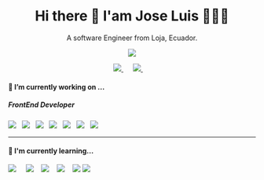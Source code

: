 <h1 align="center">
  Hi there 👋 I'am Jose Luis 👨🏻‍💻
</h1>

<p align='center'>
  A software Engineer from Loja, Ecuador.
</p>

<p align='center'>
  <a href="#">
    <img src="https://visitor-badge.glitch.me/badge?page_id=josecueva.josecueva??style=for-the-badge&logo=appveyor">
  </a>
</p>


<p align='center'>
  <a href="https://www.linkedin.com/in/jose-luis-cueva-tacuri">
    <img src="https://img.shields.io/badge/linkedin-0077B5.svg?&style=for-the-badge&logo=linkedin&logoColor=white" />
  </a>&nbsp;&nbsp;&nbsp;&nbsp;
  <a href="mailto:jctacuri@gmail.com?subject=Hello%20Jose">
    <img src="https://img.shields.io/badge/gmail-D14836.svg?&style=for-the-badge&logo=gmail&logoColor=white" />
  </a>&nbsp;&nbsp;&nbsp;&nbsp;
</p>

<h4>
  🔭 I’m currently working on ...
</h4>

<h5>
  FrontEnd Developer
</h5>
<p>
  <img src="https://img.shields.io/badge/html5-e34f26.svg?&style=for-the-badge&logo=html5&logoColor=white" />&nbsp;&nbsp;
  <img src="https://img.shields.io/badge/CSS3-1572B6?&style=for-the-badge&logo=css3&logoColor=white" />&nbsp;&nbsp;
  <img src="https://img.shields.io/badge/JavaScript-F7DF1E?style=for-the-badge&logo=javascript&logoColor=white" />&nbsp;&nbsp;
  <img src="https://img.shields.io/badge/TypeScript-3178C6?style=for-the-badge&logo=typescript&logoColor=white" />&nbsp;&nbsp;
  <img src="https://img.shields.io/badge/ReactJs-20232A?style=for-the-badge&logo=react&logoColor=61DAFB" />&nbsp;&nbsp;
  <img src="https://img.shields.io/badge/Bootstrap-563D7C?style=for-the-badge&logo=bootstrap&logoColor=white">&nbsp;&nbsp;
  <img src="https://img.shields.io/badge/sass-cc6699.svg?&style=for-the-badge&logo=sass&logoColor=white" />&nbsp;&nbsp;
</p>
<hr>
<h4>
  🌱 I'm currently learning... 
</h4>
<p >
  <img src="https://img.shields.io/badge/Nodejs-339933?style=for-the-badge&logo=nodedotjs&logoColor=white" />&nbsp;&nbsp;&nbsp;&nbsp;
  <img src="https://img.shields.io/badge/Angular-DD0031?style=for-the-badge&logo=angular&logoColor=white" />&nbsp;&nbsp;&nbsp;
  <img src="https://img.shields.io/badge/Mocha-8D6748?style=for-the-badge&logo=mocha&logoColor=white" />&nbsp;&nbsp;&nbsp;
  <img src="https://img.shields.io/badge/MongoDb-47A248?style=for-the-badge&logo=mongodb&logoColor=white" />&nbsp;&nbsp;&nbsp;
  <img src="https://img.shields.io/badge/AWS-232F3E?style=for-the-badge&logo=amazonaws&logoColor=white" />
  <img src="https://img.shields.io/badge/AWS-232F3E?logo=amazonaws&logoColor=white" />&nbsp;&nbsp;&nbsp;&nbsp;
</p>

<!--
**josecueva/josecueva** is a ✨ _special_ ✨ repository because its `README.md` (this file) appears on your GitHub profile.

Here are some ideas to get you started:

- 🔭 I’m currently working on ...
- 🌱 I’m currently learning ...
- 👯 I’m looking to collaborate on ...
- 🤔 I’m looking for help with ...
- 💬 Ask me about ...
- 📫 How to reach me: ...
- 😄 Pronouns: ...
- ⚡ Fun fact: ...
-->
